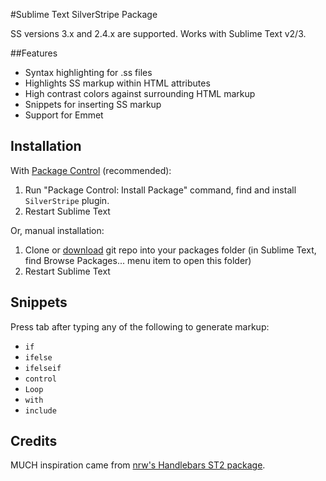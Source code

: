 #Sublime Text SilverStripe Package

SS versions 3.x and 2.4.x are supported. Works with Sublime Text v2/3.

##Features

* Syntax highlighting for .ss files
* Highlights SS markup within HTML attributes
* High contrast colors against surrounding HTML markup
* Snippets for inserting SS markup
* Support for Emmet

## Installation

With [Package Control](http://wbond.net/sublime_packages/package_control) (recommended):

1. Run "Package Control: Install Package" command, find and install `SilverStripe` plugin.
2. Restart Sublime Text

Or, manual installation:

1. Clone or [download](https://github.com/benjamin-smith/sublime-text-silverstripe/archive/master.zip) git repo into your packages folder (in Sublime Text, find Browse Packages... menu item to open this folder)
2. Restart Sublime Text

## Snippets

Press tab after typing any of the following to generate markup:

* `if`
* `ifelse`
* `ifelseif`
* `control`
* `Loop`
* `with`
* `include`

## Credits

MUCH inspiration came from [nrw's Handlebars ST2 package](https://github.com/nrw/sublime-text-handlebars).
